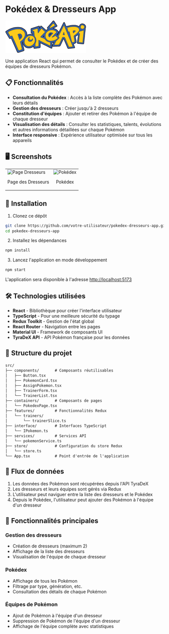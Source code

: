 # Pokédex & Dresseurs App

![Pokémon Banner](https://raw.githubusercontent.com/PokeAPI/media/master/logo/pokeapi_256.png)

Une application React qui permet de consulter le Pokédex et de créer des équipes de dresseurs Pokémon.

## 📋 Fonctionnalités

- **Consultation du Pokédex** : Accès à la liste complète des Pokémon avec leurs détails
- **Gestion des dresseurs** : Créer jusqu'à 2 dresseurs
- **Constitution d'équipes** : Ajouter et retirer des Pokémon à l'équipe de chaque dresseur
- **Visualisation des détails** : Consulter les statistiques, talents, évolutions et autres informations détaillées sur chaque Pokémon
- **Interface responsive** : Expérience utilisateur optimisée sur tous les appareils

## 🖥️ Screenshots

<table>
  <tr>
    <td>
      <img src="https://via.placeholder.com/400x250.png?text=Page+Dresseurs" alt="Page Dresseurs" />
      <p align="center">Page des Dresseurs</p>
    </td>
    <td>
      <img src="https://via.placeholder.com/400x250.png?text=Pokedex" alt="Pokédex" />
      <p align="center">Pokédex</p>
    </td>
  </tr>
</table>

## 🚀 Installation

1. Clonez ce dépôt
```bash
git clone https://github.com/votre-utilisateur/pokedex-dresseurs-app.git
cd pokedex-dresseurs-app
```

2. Installez les dépendances
```bash
npm install
```

3. Lancez l'application en mode développement
```bash
npm start
```

L'application sera disponible à l'adresse [http://localhost:5173](http://localhost:5173)

## 🛠️ Technologies utilisées

- **React** - Bibliothèque pour créer l'interface utilisateur
- **TypeScript** - Pour une meilleure sécurité du typage
- **Redux Toolkit** - Gestion de l'état global
- **React Router** - Navigation entre les pages
- **Material UI** - Framework de composants UI
- **TyraDeX API** - API Pokémon française pour les données

## 📁 Structure du projet

```
src/
├── components/       # Composants réutilisables
│   ├── Button.tsx
│   ├── PokemonCard.tsx
│   ├── AssignPokemon.tsx
│   ├── TrainerForm.tsx
│   └── TrainerList.tsx
├── containers/       # Composants de pages
│   └── PokedexPage.tsx
├── features/         # Fonctionnalités Redux
│   └── trainers/
│       └── trainerSlice.ts
├── interface/        # Interfaces TypeScript
│   └── IPokemon.ts
├── services/         # Services API
│   └── pokemonService.ts
├── store/            # Configuration du store Redux
│   └── store.ts
└── App.tsx           # Point d'entrée de l'application
```

## 🔄 Flux de données

1. Les données des Pokémon sont récupérées depuis l'API TyraDeX
2. Les dresseurs et leurs équipes sont gérés via Redux
3. L'utilisateur peut naviguer entre la liste des dresseurs et le Pokédex
4. Depuis le Pokédex, l'utilisateur peut ajouter des Pokémon à l'équipe d'un dresseur

## 🧩 Fonctionnalités principales

### Gestion des dresseurs
- Création de dresseurs (maximum 2)
- Affichage de la liste des dresseurs
- Visualisation de l'équipe de chaque dresseur

### Pokédex
- Affichage de tous les Pokémon
- Filtrage par type, génération, etc.
- Consultation des détails de chaque Pokémon

### Équipes de Pokémon
- Ajout de Pokémon à l'équipe d'un dresseur
- Suppression de Pokémon de l'équipe d'un dresseur
- Affichage de l'équipe complète avec statistiques
